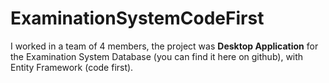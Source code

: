 # ExaminationSystemCodeFirst
I worked in a team of 4 members, the project was **Desktop Application** for the Examination System Database (you can find it here on github), with Entity Framework (code first). 
